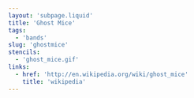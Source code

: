 ```yaml
---
layout: 'subpage.liquid'
title: 'Ghost Mice'
tags:
  - 'bands'
slug: 'ghostmice'
stencils:
  - 'ghost_mice.gif'
links:
  - href: 'http://en.wikipedia.org/wiki/ghost_mice'
    title: 'wikipedia'
---
```

